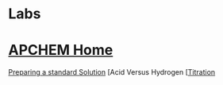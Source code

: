 # Labs 
# [APCHEM Home](./../apchem-home/)

[Preparing a standard Solution](./../preparing-a-standard-solution/)
[Acid Versus Hydrogen [[Titration](./../acid-versus-hydrogen-[[titration/)
